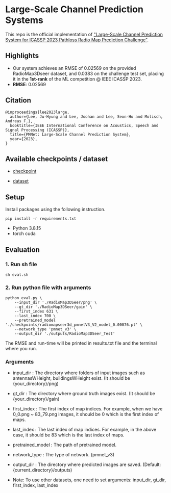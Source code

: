 # Large-Scale Channel Prediction Systems

This repo is the official implementation of ["Large-Scale Channel Prediction System for ICASSP 2023 Pathloss Radio Map Prediction Challenge"](https://ieeexplore.ieee.org/document/10095257).

## Highlights
- Our system achieves an RMSE of 0.02569 on the provided RadioMap3Dseer dataset, and 0.0383 on the challenge test set, placing it in the **1st-rank** of the ML competition @ IEEE ICASSP 2023.
- **RMSE**: 0.02569
<!-- - Run-time: 57.90 [sec] -->


## Citation

```
@inproceedings{lee2023large,
  author={Lee, Ju-Hyung and Lee, Joohan and Lee, Seon-Ho and Molisch, Andreas F.},
  booktitle={IEEE International Conference on Acoustics, Speech and Signal Processing (ICASSP)}, 
  title={PMNet: Large-Scale Channel Prediction System}, 
  year={2023},
}
```

<!-- ## Directories
- network: includes network code(pmnet)
- outputs: containing the estimated radio maps
    - RadioMap3DSeer_Test: Estimated images using the validation subset we determined in the training dataset. -->

## Available checkpoints / dataset
<!--["Link"](https://drive.google.com/drive/folders/1Muep-_-zrY0cryF28eMmZXC_s3PSE2gY?usp=drive_link)-->
- [checkpoint](https://drive.google.com/file/d/1vEJT2ZA6J5OVfWs4q5tYFcqozkcT0siE/view?usp=sharing) 

- [dataset](https://drive.google.com/file/d/1YW3RyM9KYBe110CXC5aZJJ0MAIti65bY/view)


## Setup
Install packages using the following instruction.
```
pip install -r requirements.txt
```
- Python 3.8.15
- torch cuda

## Evaluation

### 1. Run sh file
```
sh eval.sh
```

### 2. Run python file with arguments

```
python eval.py \
    --input_dir './RadioMap3DSeer/png' \
    --gt_dir './RadioMap3DSeer/gain' \
    --first_index 631 \
    --last_index 700 \
    --pretrained_model './checkpoints/radiomapseer3d_pmnetV3_V2_model_0.00076.pt' \
    --network_type 'pmnet_v3' \
    --output_dir './outputs/RadioMap3DSeer_Test'
```

The RMSE and run-time will be printed in results.txt file and the terminal where you run.

### Arguments
- input_dir : The directory where folders of input images such as antennasWHeight, buildingsWHeight exist. (It should be {your_directory}/png)
- gt_dir : The directory where ground truth images exist. (It should be {your_directory}/gain)
- first_index : The first index of map indices. For example, when we have 0_0.png ~ 83_79.png images, it should be 0 which is the first index of maps.
- last_index : The last index of map indices. For example, in the above case, it should be 83 which is the last index of maps.
- pretrained_model : The path of pretrained model.
- network_type : The type of network. (pmnet_v3)
- output_dir : The directory where predicted images are saved. (Default: {current_directory}/outputs)

- Note: To use other datasets, one need to set arguments: input_dir, gt_dir, first_index, last_index

